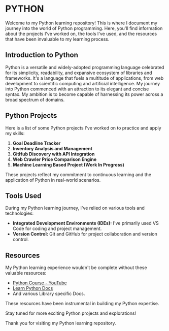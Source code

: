# PYTHON

Welcome to my Python learning repository! This is where I document my journey into the world of Python programming. Here, you'll find information about the projects I've worked on, the tools I've used, and the resources that have been invaluable to my learning process.

## Introduction to Python

Python is a versatile and widely-adopted programming language celebrated for its simplicity, readability, and expansive ecosystem of libraries and frameworks. It's a language that fuels a multitude of applications, from web development to scientific computing and artificial intelligence. My journey into Python commenced with an attraction to its elegant and concise syntax. My ambition is to become capable of harnessing its power across a broad spectrum of domains.

## Python Projects

Here is a list of some Python projects I've worked on to practice and apply my skills:

1. **Goal Deadline Tracker** 
2. **Inventory Analysis and Management** 
3. **GitHub Discovery with API Integration**
4. **Web Crawler Price Comparison Engine**
5. **Machine Learning Based Project (Work In Progress)**

These projects reflect my commitment to continuous learning and the application of Python in real-world scenarios.

## Tools Used

During my Python learning journey, I've relied on various tools and technologies:

- **Integrated Development Environments (IDEs):** I've primarily used VS Code for coding and project management.
- **Version Control:** Git and GitHub for project collaboration and version control.

## Resources

My Python learning experience wouldn't be complete without these valuable resources:

- [Python Course - YouTube](https://www.youtube.com/watch?v=t8pPdKYpowI)
- [Learn Python Docs](https://www.learnpython.org/)
- And various Library specific Docs.

These resources have been instrumental in building my Python expertise.

Stay tuned for more exciting Python projects and explorations!

Thank you for visiting my Python learning repository. 
